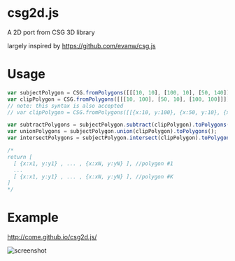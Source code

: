 # csg2d.js
A 2D port from CSG 3D library

largely inspired by https://github.com/evanw/csg.js

# Usage

```javascript
var subjectPolygon = CSG.fromPolygons([[[10, 10], [100, 10], [50, 140]]]);
var clipPolygon = CSG.fromPolygons([[[10, 100], [50, 10], [100, 100]]]);
// note: this syntax is also accepted
// var clipPolygon = CSG.fromPolygons([[{x:10, y:100}, {x:50, y:10}, {x:100, y:100}]]);

var subtractPolygons = subjectPolygon.subtract(clipPolygon).toPolygons();
var unionPolygons = subjectPolygon.union(clipPolygon).toPolygons();
var intersectPolygons = subjectPolygon.intersect(clipPolygon).toPolygons();

/*
return [
  [ {x:x1, y:y1} , ... , {x:xN, y:yN} ], //polygon #1
  ...
  [ {x:x1, y:y1} , ... , {x:xN, y:yN} ], //polygon #K
]
*/
```

# Example

http://come.github.io/csg2d.js/

![screenshot](http://come.github.io/csg2d.js/screen.png)
